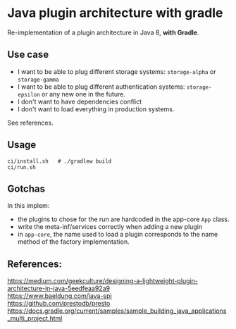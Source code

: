 # Java plugin architecture with gradle

Re-implementation of a plugin architecture in Java 8, **with Gradle**.  

## Use case
- I want to be able to plug different storage systems: `storage-alpha` or `storage-gamma`
- I want to be able to plug different authentication systems: `storage-epsilon` or any new one in the future.
- I don't want to have dependencies conflict
- I don't want to load everything in production systems.

See references.  

## Usage

    ci/install.sh   # ./gradlew build
    ci/run.sh

## Gotchas
In this implem:

- the plugins to chose for the run are hardcoded in the app-core `App` class. 
- write the meta-inf/services correctly when adding a new plugin
- in `app-core`, the name used to load a plugin corresponds to the name method of the factory implementation.
 

## References:  
https://medium.com/geekculture/designing-a-lightweight-plugin-architecture-in-java-5eedfeaa92a9  
https://www.baeldung.com/java-spi  
https://github.com/prestodb/presto  
https://docs.gradle.org/current/samples/sample_building_java_applications_multi_project.html   